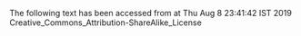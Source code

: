 The following text has been accessed from at Thu Aug 8 23:41:42 IST 2019
Creative_Commons_Attribution-ShareAlike_License
